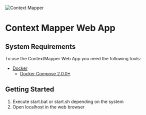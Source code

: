 ![Context Mapper](https://raw.githubusercontent.com/wiki/ContextMapper/context-mapper-dsl/logo/cm-logo-github-small.png)
# Context Mapper Web App

## System Requirements
To use the ContextMapper Web App you need the following tools:
* [Docker](https://www.docker.com/) 
  * [Docker Compose 2.0.0+](https://github.com/docker/compose)

## Getting Started
1. Execute start.bat or start.sh depending on the system
2. Open localhost in the web browser
